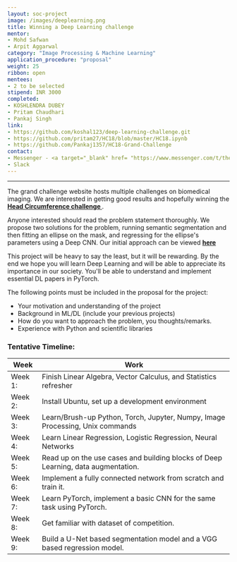 ```yaml
---
layout: soc-project
image: /images/deeplearning.png
title: Winning a Deep Learning challenge
mentor: 
- Mohd Safwan
- Arpit Aggarwal
category: "Image Processing & Machine Learning"
application_procedure: "proposal"
weight: 25
ribbon: open
mentees: 
- 2 to be selected
stipend: INR 3000
completed:
- KOSHLENDRA DUBEY
- Pritam Chaudhari
- Pankaj Singh
link:
- https://github.com/koshal123/deep-learning-challenge.git
- https://github.com/pritam27/HC18/blob/master/HC18.ipynb
- https://github.com/Pankaj1357/HC18-Grand-Challenge
contact: 
- Messenger - <a target="_blank" href= "https://www.messenger.com/t/thehellblazer57"> Mohd Safwan </a>
- Slack
---
```


---

The grand challenge website hosts multiple challenges on biomedical imaging. We are interested in getting good results and hopefully winning the **[Head Circumference challenge ](https://hc18.grand-challenge.org/)**. 

<!--break-->

Anyone interested should read the problem statement thoroughly. We propose two solutions for the problem, running semantic segmentation and then fitting an ellipse on the mask, and regressing for the ellipse's parameters using a Deep CNN. Our initial approach can be viewed **[here](https://github.com/safwankdb/Automated-measurement-of-Fetal-head-circumference)**

This project will be heavy to say the least, but it will be rewarding. By the end we hope you will learn Deep Learning and will be able to appreciate its importance in our society. You'll be able to understand and implement essential DL papers in PyTorch.

<!--break-->

The following points must be included in the proposal for the project:
- Your motivation and understanding of the project
- Background in ML/DL (include your previous projects)
- How do you want to approach the problem, you thoughts/remarks.
- Experience with Python and scientific libraries

### Tentative Timeline:

Week | Work
--- | --- 
Week 1: | Finish Linear Algebra, Vector Calculus, and Statistics refresher
Week 2: | Install Ubuntu, set up a development environment
Week 3: | Learn/Brush-up Python, Torch, Jupyter, Numpy, Image Processing, Unix commands
Week 4: | Learn Linear Regression, Logistic Regression, Neural Networks
Week 5: | Read up on the use cases and building blocks of Deep Learning, data augmentation. 
Week 6: | Implement a fully connected network from scratch and train it.
Week 7: | Learn PyTorch, implement a basic CNN for the same task using PyTorch.
Week 8: | Get familiar with dataset of competition.
Week 9: | Build a U-Net based segmentation model and a VGG based regression model.
